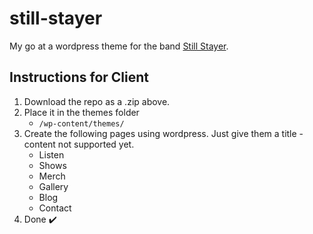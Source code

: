 # still-stayer
My go at a wordpress theme for the band [Still Stayer](https://facebook.com/stillstayer).

## Instructions for Client
1. Download the repo as a .zip above.
2. Place it in the themes folder
    - `/wp-content/themes/`
3. Create the following pages using wordpress. Just give them a title - content not supported yet.
    - Listen
    - Shows
    - Merch
    - Gallery
    - Blog
    - Contact
4. Done ✔️

